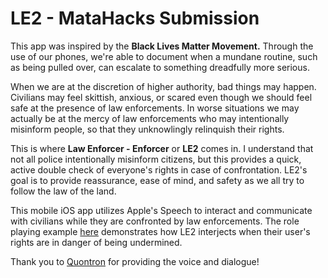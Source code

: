 # LE2 - MataHacks Submission 
This app was inspired by the **Black Lives Matter Movement.** Through the use of our phones, we're able to document
when a mundane routine, such as being pulled over, can escalate to something dreadfully more serious.

When we are at the discretion of higher authority, bad things may happen. Civilians may feel skittish, anxious, or scared even though 
we should feel safe at the presence of law enforcements. In worse situations we may actually be at the mercy of law enforcements
who may intentionally misinform people, so that they unknowlingly relinquish their rights.

This is where **Law Enforcer - Enforcer** or **LE2** comes in. I understand that not all police intentionally misinform citizens, but this provides
a quick, active double check of everyone's rights in case of confrontation. LE2's goal is to provide reassurance, ease of mind, 
and safety as we all try to follow the law of the land. 

This mobile iOS app utilizes Apple's Speech to interact and communicate with civilians while they are confronted by law enforcements. 
The role playing example [here](https://imgur.com/a/fldUca2) demonstrates how LE2 interjects when their user's rights are in danger of being undermined.

Thank you to [Quontron](https://github.com/Quontron) for providing the voice and dialogue! 
